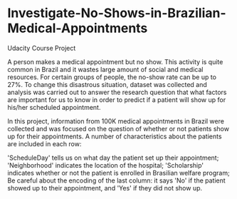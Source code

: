 # Investigate-No-Shows-in-Brazilian-Medical-Appointments
Udacity Course Project

A person makes a medical appointment but no show. This activity is quite common in Brazil and it wastes large amount of social and medical resources. For certain groups of people, the no-show rate can be up to 27%. To change this disastrous situation, dataset was collected and analysis was carried out to answer the research question that what factors are important for us to know in order to predict if a patient will show up for his/her scheduled appointment.

In this project, information from 100K medical appointments in Brazil were collected and was focused on the question of whether or not patients show up for their appointments. A number of characteristics about the patients are included in each row:

'ScheduleDay' tells us on what day the patient set up their appointment;
'Neighborhood' indicates the location of the hospital;
'Scholarship' indicates whether or not the patient is enrolled in Brasilian welfare program;
Be careful about the encoding of the last column: it says 'No' if the patient showed up to their appointment, and 'Yes' if they did not show up.
